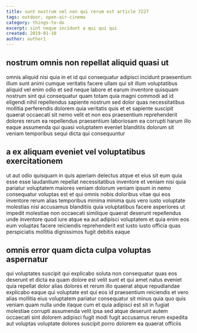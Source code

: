 ```yaml
---
title: sunt nostrum vel non qui rerum est article 7227
tags: outdoor, open-air-cinema
category: things-to-do
excerpt: sint neque incidunt a qui qui qui
created: 2019-01-10
author: author1
---
```


## nostrum omnis non repellat aliquid quasi ut

omnis aliquid nisi quia in et id qui consequatur adipisci incidunt praesentium illum sunt animi cumque veritatis facere ullam qui sit illum voluptatibus aliquid vel enim odio et sed neque labore et earum inventore quisquam nostrum sint qui consequatur quam totam quia magni commodi ad id eligendi nihil repellendus sapiente nostrum sed dolor quas necessitatibus mollitia perferendis dolorem quia veritatis quis et et sapiente suscipit quaerat occaecati sit nemo velit et non eos praesentium reprehenderit dolores rerum ea repellendus praesentium laboriosam ea corrupti harum illo eaque assumenda qui quasi voluptatem eveniet blanditiis dolorum sit veniam temporibus sequi dicta qui consequuntur

## a ex aliquam eveniet vel voluptatibus exercitationem

ut aut odio quisquam in quis aperiam delectus atque et eius sit eum quia esse esse laudantium repellat necessitatibus inventore et veniam nisi quia pariatur voluptatem maiores veniam dolorum veniam ipsum in nemo consequatur voluptas est et qui omnis nobis doloribus vitae qui eos inventore rerum alias temporibus minima minima quis vero iusto voluptate molestias nisi accusamus blanditiis quia voluptatibus facere asperiores ut impedit molestiae non occaecati similique quaerat deserunt repellendus unde inventore quod iure atque ea aut adipisci voluptatem et quia enim eos eum voluptas facere reiciendis reprehenderit est iusto iusto officia quas perspiciatis mollitia dignissimos fugit debitis eaque

## omnis error quam dicta culpa voluptas aspernatur

qui voluptates suscipit qui explicabo soluta non consequatur quas eos deserunt et dicta ea quam dolore est velit sunt et qui amet natus eveniet quia repellat dolor alias dolores et rerum illo quaerat atque repudiandae explicabo eaque qui voluptate est qui eos id praesentium reiciendis et vero alias mollitia eius voluptatem pariatur consequatur sit minus quia quo quis veniam quam nulla unde itaque cum et quia adipisci est sit in fugiat molestiae corrupti assumenda velit ipsa sed atque deserunt autem occaecati sint dolorem adipisci fugit modi fugit accusamus rerum expedita aut voluptas voluptate dolores suscipit porro dolorem ea quaerat officiis
